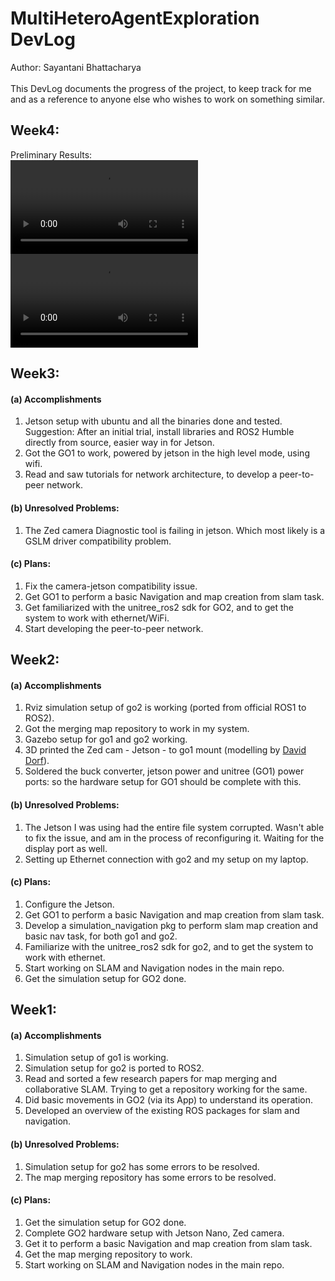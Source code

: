 # MultiHeteroAgentExploration DevLog

Author: Sayantani Bhattacharya </br>
</br>
This DevLog documents the progress of the project, to keep track for me and as a reference to anyone else who wishes to work on something similar.

## Week4:

Preliminary Results: </br>
![GO1 high level control](https://github.com/Sayantani-Bhattacharya/Multi-Hetero-Agent-Exploration-on-UnitreeGOs/blob/main/images/go1_high_lvl_results.mp4) </br>
![GO2 high level control](https://github.com/Sayantani-Bhattacharya/Multi-Hetero-Agent-Exploration-on-UnitreeGOs/blob/main/images/go2_High_lvl_results.mp4) </br>

## Week3:

#### (a) Accomplishments
  1. Jetson setup with ubuntu and all the binaries done and tested.
     Suggestion: After an initial trial, install libraries and ROS2 Humble directly from source, easier way in for Jetson.
  3. Got the GO1 to work, powered by jetson in the high level mode, using wifi.
  4. Read and saw tutorials for network architecture, to develop a peer-to-peer network.

#### (b) Unresolved Problems:
  1. The Zed camera Diagnostic tool is failing in jetson. Which most likely is a GSLM driver compatibility problem.

#### (c) Plans: 
  1. Fix the camera-jetson compatibility issue.
  2. Get GO1 to perform a basic Navigation and map creation from slam task.
  3. Get familiarized with the unitree_ros2 sdk for GO2, and to get the system to work with ethernet/WiFi.
  4. Start developing the peer-to-peer network.


## Week2:

#### (a) Accomplishments
  1. Rviz simulation setup of go2 is working (ported from official ROS1 to ROS2).
  2. Got the merging map repository to work in my system.
  3. Gazebo setup for go1 and go2 working.
  4. 3D printed the Zed cam - Jetson - to go1 mount (modelling by [David Dorf](https://www.daviddorf.com/home)).
  5. Soldered the buck converter, jetson power and unitree (GO1) power ports: so the hardware setup for GO1 should be complete with this.

#### (b) Unresolved Problems:
  1. The Jetson I was using had the entire file system corrupted. Wasn't able to fix the issue, and am in the process of reconfiguring it. Waiting for the display port as well.
  2. Setting up Ethernet connection with go2 and my setup on my laptop.

#### (c) Plans: 
  1. Configure the Jetson.
  2. Get GO1 to perform a basic Navigation and map creation from slam task.
  3. Develop a simulation_navigation pkg to perform slam map creation and basic nav task, for both go1 and go2.
  4. Familiarize with the unitree_ros2 sdk for go2, and to get the system to work with ethernet.
  5. Start working on SLAM and Navigation nodes in the main repo.
  6. Get the simulation setup for GO2 done.

## Week1:

#### (a) Accomplishments
  1. Simulation setup of go1 is working.
  2. Simulation setup for go2 is ported to ROS2.
  3. Read and sorted a few research papers for map merging and collaborative SLAM. Trying to get a repository working for the same.
  4. Did basic movements in GO2 (via its App) to understand its operation.
  5. Developed an overview of the existing ROS packages for slam and navigation.

#### (b) Unresolved Problems:
  1. Simulation setup for go2 has some errors to be resolved.
  2. The map merging repository has some errors to be resolved.

#### (c) Plans: 
  1. Get the simulation setup for GO2 done.
  2. Complete GO2 hardware setup with Jetson Nano, Zed camera.
  3. Get it to perform a basic Navigation and map creation from slam task.
  4. Get the map merging repository to work.
  5. Start working on SLAM and Navigation nodes in the main repo.
